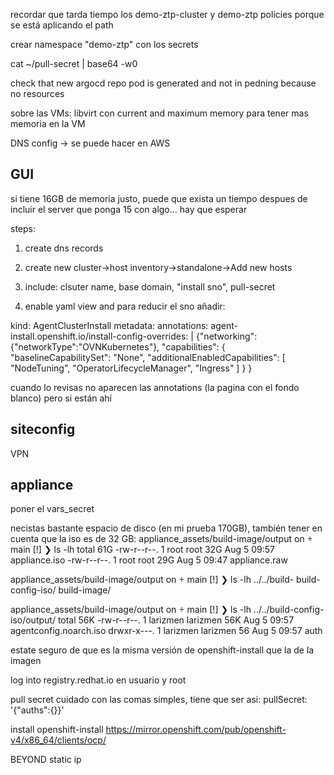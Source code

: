 




recordar que tarda tiempo los demo-ztp-cluster y demo-ztp policies porque se está aplicando el path




crear namespace "demo-ztp" con los secrets

cat ~/pull-secret | base64 -w0





check that new argocd repo pod is generated and not in pedning because no resources



sobre las VMs:
libvirt con current and maximum memory para tener mas memoria en la VM




DNS config -> se puede hacer en AWS




GUI
---------------


si tiene 16GB de memoria justo, puede que exista un tiempo despues de incluir el server que ponga 15 con algo... hay que esperar


steps:

1) create dns records

2) create new cluster->host inventory->standalone->Add new hosts

3) include: clsuter name, base domain, "install sno", pull-secret

4) enable yaml view and para reducir el sno añadir:

kind: AgentClusterInstall
metadata:
  annotations:
    agent-install.openshift.io/install-config-overrides: |
      {"networking":{"networkType":"OVNKubernetes"},
        "capabilities": {
          "baselineCapabilitySet": "None",
          "additionalEnabledCapabilities": [
            "NodeTuning",
            "OperatorLifecycleManager",
            "Ingress"
          ]
        }
      }



cuando lo revisas no aparecen las annotations (la pagina con el fondo blanco) pero si están ahí







siteconfig
---------------

VPN





appliance
----------------
poner el vars_secret



necistas bastante espacio de disco (en mi prueba 170GB), también tener en cuenta que la iso es de 32 GB:
appliance_assets/build-image/output on  main [!] 
❯ ls -lh
total 61G
-rw-r--r--. 1 root root 32G Aug  5 09:57 appliance.iso
-rw-r--r--. 1 root root 29G Aug  5 09:47 appliance.raw

appliance_assets/build-image/output on  main [!] 
❯ ls -lh ../../build-
build-config-iso/ build-image/      

appliance_assets/build-image/output on  main [!] 
❯ ls -lh ../../build-config-iso/output/
total 56K
-rw-r--r--. 1 larizmen larizmen 56K Aug  5 09:57 agentconfig.noarch.iso
drwxr-x---. 1 larizmen larizmen  56 Aug  5 09:57 auth



estate seguro de que es la misma versión de openshift-install que la de la imagen





log into registry.redhat.io en usuario y root

pull secret cuidado con las comas simples, tiene que ser asi: pullSecret: '{"auths":{<redacted>}}'



install openshift-install  https://mirror.openshift.com/pub/openshift-v4/x86_64/clients/ocp/








BEYOND
static ip